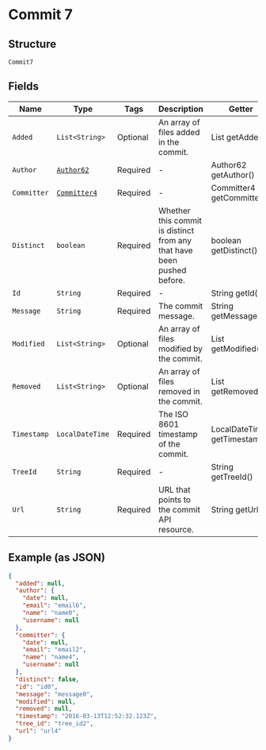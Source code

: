 
# Commit 7

## Structure

`Commit7`

## Fields

| Name | Type | Tags | Description | Getter | Setter |
|  --- | --- | --- | --- | --- | --- |
| `Added` | `List<String>` | Optional | An array of files added in the commit. | List<String> getAdded() | setAdded(List<String> added) |
| `Author` | [`Author62`](../../doc/models/author-62.md) | Required | - | Author62 getAuthor() | setAuthor(Author62 author) |
| `Committer` | [`Committer4`](../../doc/models/committer-4.md) | Required | - | Committer4 getCommitter() | setCommitter(Committer4 committer) |
| `Distinct` | `boolean` | Required | Whether this commit is distinct from any that have been pushed before. | boolean getDistinct() | setDistinct(boolean distinct) |
| `Id` | `String` | Required | - | String getId() | setId(String id) |
| `Message` | `String` | Required | The commit message. | String getMessage() | setMessage(String message) |
| `Modified` | `List<String>` | Optional | An array of files modified by the commit. | List<String> getModified() | setModified(List<String> modified) |
| `Removed` | `List<String>` | Optional | An array of files removed in the commit. | List<String> getRemoved() | setRemoved(List<String> removed) |
| `Timestamp` | `LocalDateTime` | Required | The ISO 8601 timestamp of the commit. | LocalDateTime getTimestamp() | setTimestamp(LocalDateTime timestamp) |
| `TreeId` | `String` | Required | - | String getTreeId() | setTreeId(String treeId) |
| `Url` | `String` | Required | URL that points to the commit API resource. | String getUrl() | setUrl(String url) |

## Example (as JSON)

```json
{
  "added": null,
  "author": {
    "date": null,
    "email": "email6",
    "name": "name0",
    "username": null
  },
  "committer": {
    "date": null,
    "email": "email2",
    "name": "name4",
    "username": null
  },
  "distinct": false,
  "id": "id0",
  "message": "message0",
  "modified": null,
  "removed": null,
  "timestamp": "2016-03-13T12:52:32.123Z",
  "tree_id": "tree_id2",
  "url": "url4"
}
```

